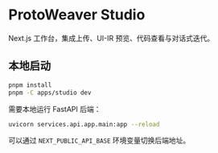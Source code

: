 # ProtoWeaver Studio

Next.js 工作台，集成上传、UI-IR 预览、代码查看与对话式迭代。

## 本地启动

```bash
pnpm install
pnpm -C apps/studio dev
```

需要本地运行 FastAPI 后端：

```bash
uvicorn services.api.app.main:app --reload
```

可以通过 `NEXT_PUBLIC_API_BASE` 环境变量切换后端地址。
